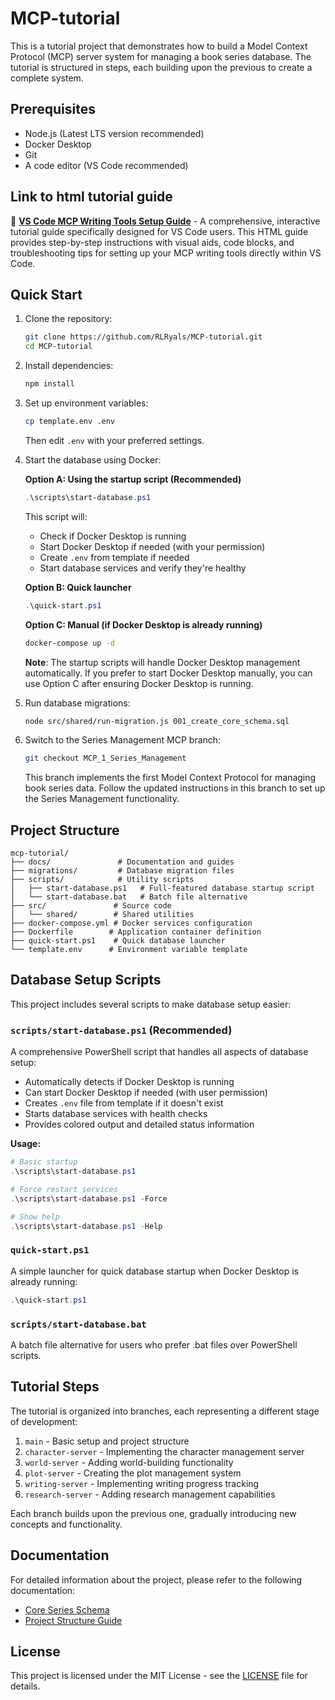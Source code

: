 # MCP-tutorial
This is a tutorial project that demonstrates how to build a Model Context Protocol (MCP) server system for managing a book series database. The tutorial is structured in steps, each building upon the previous to create a complete system.

## Prerequisites
- Node.js (Latest LTS version recommended)
- Docker Desktop
- Git
- A code editor (VS Code recommended)

## Link to html tutorial guide

📖 **[VS Code MCP Writing Tools Setup Guide](docs/vs_code_mcp_tutorial.html)** - A comprehensive, interactive tutorial guide specifically designed for VS Code users. This HTML guide provides step-by-step instructions with visual aids, code blocks, and troubleshooting tips for setting up your MCP writing tools directly within VS Code.

## Quick Start

1. Clone the repository:
   ```bash
   git clone https://github.com/RLRyals/MCP-tutorial.git
   cd MCP-tutorial
   ```

2. Install dependencies:
   ```bash
   npm install
   ```

3. Set up environment variables:
   ```bash
   cp template.env .env
   ```
   Then edit `.env` with your preferred settings.

4. Start the database using Docker:

   **Option A: Using the startup script (Recommended)**
   ```powershell
   .\scripts\start-database.ps1
   ```
   This script will:
   - Check if Docker Desktop is running
   - Start Docker Desktop if needed (with your permission)
   - Create `.env` from template if needed
   - Start database services and verify they're healthy
   
   **Option B: Quick launcher**
   ```powershell
   .\quick-start.ps1
   ```
   
   **Option C: Manual (if Docker Desktop is already running)**
   ```bash
   docker-compose up -d
   ```

   **Note**: The startup scripts will handle Docker Desktop management automatically. If you prefer to start Docker Desktop manually, you can use Option C after ensuring Docker Desktop is running.

5. Run database migrations:
   ```bash
   node src/shared/run-migration.js 001_create_core_schema.sql
   ```

6. Switch to the Series Management MCP branch:
   ```bash
   git checkout MCP_1_Series_Management
   ```
   This branch implements the first Model Context Protocol for managing book series data.
   Follow the updated instructions in this branch to set up the Series Management functionality.

## Project Structure
```
mcp-tutorial/
├── docs/               # Documentation and guides
├── migrations/         # Database migration files
├── scripts/            # Utility scripts
│   ├── start-database.ps1   # Full-featured database startup script
│   └── start-database.bat   # Batch file alternative
├── src/               # Source code
│   └── shared/        # Shared utilities
├── docker-compose.yml # Docker services configuration
├── Dockerfile        # Application container definition
├── quick-start.ps1    # Quick database launcher
└── template.env      # Environment variable template
```

## Database Setup Scripts

This project includes several scripts to make database setup easier:

### `scripts/start-database.ps1` (Recommended)
A comprehensive PowerShell script that handles all aspects of database setup:
- Automatically detects if Docker Desktop is running
- Can start Docker Desktop if needed (with user permission)  
- Creates `.env` file from template if it doesn't exist
- Starts database services with health checks
- Provides colored output and detailed status information

**Usage:**
```powershell
# Basic startup
.\scripts\start-database.ps1

# Force restart services
.\scripts\start-database.ps1 -Force

# Show help
.\scripts\start-database.ps1 -Help
```

### `quick-start.ps1` 
A simple launcher for quick database startup when Docker Desktop is already running:
```powershell
.\quick-start.ps1
```

### `scripts/start-database.bat`
A batch file alternative for users who prefer .bat files over PowerShell scripts.

## Tutorial Steps

The tutorial is organized into branches, each representing a different stage of development:

1. `main` - Basic setup and project structure
2. `character-server` - Implementing the character management server
3. `world-server` - Adding world-building functionality
4. `plot-server` - Creating the plot management system
5. `writing-server` - Implementing writing progress tracking
6. `research-server` - Adding research management capabilities

Each branch builds upon the previous one, gradually introducing new concepts and functionality.

## Documentation

For detailed information about the project, please refer to the following documentation:

- [Core Series Schema](docs/core-series-schema.md)
- [Project Structure Guide](docs/mcp-tutorial-structure.md)

## License

This project is licensed under the MIT License - see the [LICENSE](LICENSE) file for details.
